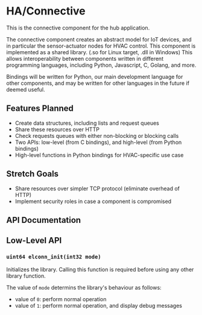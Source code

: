 # HA/Connective

This is the connective component for the hub application.

The connective component creates an abstract model for IoT devices, and in
particular the sensor-actuator nodes for HVAC control. This component is
implemented as a shared library. (.so for Linux target, .dll in Windows)
This allows interoperability between components written in different
programming languages, including Python, Javascript, C, Golang, and more.

Bindings will be written for Python, our main development language for other
components, and may be written for other languages in the future if deemed
useful.

## Features Planned
- Create data structures, including lists and request queues
- Share these resources over HTTP
- Check requests queues with either non-blocking or blocking calls
- Two APIs: low-level (from C bindings), and high-level (from Python bindings)
- High-level functions in Python bindings for HVAC-specific use case

## Stretch Goals
- Share resources over simpler TCP protocol (eliminate overhead of HTTP)
- Implement security roles in case a component is compromised

## API Documentation

## Low-Level API

### `uint64 elconn_init(int32 mode)`

Initializes the library. Calling this function is required before using any
other library function.

The value of `mode` determins the library's behaviour as follows:
- value of `0`: perform normal operation
- value of `1`: perform normal operation, and display debug messages
